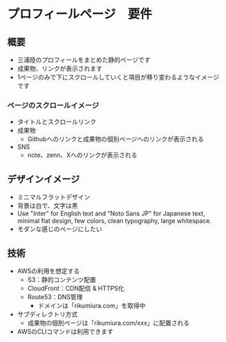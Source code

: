 # プロフィールページ　要件
## 概要
- 三浦陸のプロフィールをまとめた静的ページです
- 成果物、リンクが表示されます
- 1ページのみで下にスクロールしていくと項目が移り変わるようなイメージです
### ページのスクロールイメージ
- タイトルとスクロールリンク
- 成果物
    - Githubへのリンクと成果物の個別ページへのリンクが表示される
- SNS
    - note、zenn、Xへのリンクが表示される
## デザインイメージ
- ミニマルフラットデザイン
- 背景は白で、文字は黒
- Use "Inter" for English text and "Noto Sans JP" for Japanese text, minimal flat design, few colors, clean typography, large whitespace.
- モダンな感じのページにしたい
## 技術
- AWSの利用を想定する
    - S3：静的コンテンツ配置
    - CloudFront：CDN配信 & HTTPS化
    - Route53：DNS管理
        - ドメインは「rikumiura.com」を取得中
- サブディレクトリ方式
    - 成果物の個別ページは「rikumiura.com/xxx」に配置される
- AWSのCLIコマンドは利用できます